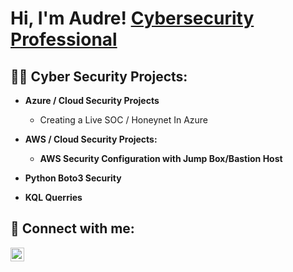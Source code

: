 <h1>Hi, I'm Audre! <a href="https://www.linkedin.com/in/audreclemons/">Cybersecurity Professional</a>

<h2>👨‍💻 Cyber Security Projects:</h2>

- <b>Azure / Cloud Security Projects</b>
  - <a href="https://github.com/audreclemons/Azure-SOC-/" style="text-decoration: none;">Creating a Live SOC / Honeynet In Azure</a>
- <b>AWS / Cloud Security Projects:</h2>
  - <a href="https://github.com/audreclemons/AWS-VPC-Bastion/" style="text-decoration: none;">AWS Security Configuration with Jump Box/Bastion Host</a>
  
- <b>Python Boto3 Security</b>
- <b>KQL Querries</b>

<h2> 🤳 Connect with me:</h2>

[<img align="left" alt="JoshMadakor | LinkedIn" width="22px" src="https://cdn.jsdelivr.net/npm/simple-icons@v3/icons/linkedin.svg" />][linkedin]


[linkedin]: https://linkedin.com/in/audreclemons

<!--
**joshmadakor1/joshmadakor1** is a ✨ _special_ ✨ repository because its `README.md` (this file) appears on your GitHub profile.

Here are some ideas to get you started:

- 🔭 I’m currently working on ...
- 🌱 I’m currently learning ...
- 👯 I’m looking to collaborate on ...
- 🤔 I’m looking for help with ...
- 💬 Ask me about ...
- 📫 How to reach me: ...
- 😄 Pronouns: ...
- ⚡ Fun fact: ...
-->

